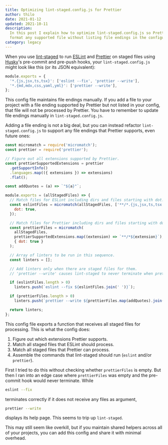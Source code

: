 ```yaml
---
title: Optimizing lint-staged.config.js for Prettier
author: thilo
date: 2021-01-12
updated: 2021-10-11
description:
  In this post I explain how to optimize lint-staged.config.js so Prettier can
  format any supported file without listing file endings in the configuration.
category: legacy
---
```


<script context="module">
  export const prerender = true;
</script>

When you use [lint-staged](https://github.com/okonet/lint-staged) to run
[ESLint](https://eslint.org/) and [Prettier](https://prettier.io/) on staged
files using [Husky](https://github.com/typicode/husky)'s pre-commit and pre-push
hooks, your `lint-staged.config.js` might look like this (or its JSON
equivalent):

```js:lint-staged.config.js
module.exports = {
  '*.{js,jsx,ts,tsx}': ['eslint --fix', 'prettier --write'],
  '*.{md,mdx,css,yaml,yml}': ['prettier --write'],
};
```

This config file maintains file endings manually. If you add a file to your
project with a file ending supported by Prettier but not listed in your config,
that file will not be processed by Prettier. You have to remember to update file
endings manually in `lint-staged.config.js`.

Adding a file ending is not a big deal, but you can instead refactor
`lint-staged.config.js` to support any file endings that Prettier supports, even
future ones:

```js:lint-staged.config.js
const micromatch = require('micromatch');
const prettier = require('prettier');

// Figure out all extensions supported by Prettier.
const prettierSupportedExtensions = prettier
  .getSupportInfo()
  .languages.map(({ extensions }) => extensions)
  .flat();

const addQuotes = (a) => `"${a}"`;

module.exports = (allStagedFiles) => {
  // Match files for ESLint including dirs and files starting with dot.
  const eslintFiles = micromatch(allStagedFiles, ['**/*.{js,jsx,ts,tsx'], {
    dot: true,
  });

  // Match files for Prettier including dirs and files starting with dot.
  const prettierFiles = micromatch(
    allStagedFiles,
    prettierSupportedExtensions.map((extension) => `**/*${extension}`),
    { dot: true }
  );

  // Array of linters to be run in this sequence.
  const linters = [];

  // Add linters only when there are staged files for them.
  // 'prettier --write' causes lint-staged to never terminate when prettierFiles is empty.

  if (eslintFiles.length > 0)
    linters.push(`eslint --fix ${eslintFiles.join(' ')}`);

  if (prettierFiles.length > 0)
    linters.push(`prettier --write ${prettierFiles.map(addQuotes).join(' ')}`);

  return linters;
};
```

This config file exports a function that receives all staged files for
processing. This is what the config does:

1. Figure out which extensions Prettier supports.
1. Match all staged files that ESLint should process.
1. Match all staged files that Prettier can process.
1. Assemble the commands that lint-staged should run (`eslint` and/or
   `prettier`).

First I tried to do this without checking whether `prettierFiles` is empty. But
then I ran into an edge case where `prettierFiles` was empty and the pre-commit
hook would never terminate. While

```bash
eslint --fix
```

terminates correctly if it does not receive any files as argument,

```bash
prettier --write
```

displays its help page. This seems to trip up `lint-staged`.

This may still seem like overkill, but if you maintain shared helpers across all
of your projects, you can add this config and share it with minimal overhead.
